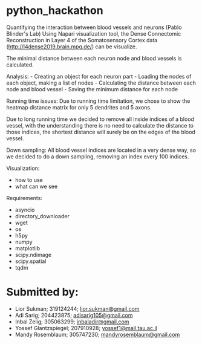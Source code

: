 # python_hackathon
Quantifying the interaction between blood vessels and neurons (Pablo Blinder's Lab)
Using Napari visualization tool, the Dense Connectomic Reconstruction in Layer 4 of
the Somatosensory Cortex data (http://l4dense2019.brain.mpg.de/) can be visualize. 

The minimal distance between each neuron node and blood vessels is calculated.


Analysis:
	- Creating an object for each neuron part
	- Loading the nodes of each object, making a list of nodes
	- Calculating the distance between each node and blood vessel
	- Saving the minimum distance for each node

Running time issues:
Due to running time limitation, we chose to show the heatmap distance matrix for
only 5 dendrites and 5 axons. 

Due to long running time we decided to remove all inside indices of a blood vessel,
with the understanding there is no need to calculate the distance to those indices,
the shortest distance will surely be on the edges of the blood vessel.

Down sampling: 
All blood vessel indices are located in a very dense way, so we decided to do a down sampling,
removing an index every 100 indices.

Visualization:
 - how to use
 - what can we see

Requirements:
- asyncio
- directory_downloader 
- wget
- os
- h5py
- numpy 
- matplotlib 
- scipy.ndimage 
- scipy.spatial 
- tqdm 

# Submitted by:
- Lior Sukman; 319124244; lior.sukman@gmail.com
- Adi Sarig; 204423875; adisarig105@gmail.com
- Inbal Zelig; 305063299; inbaladir@gmail.com
- Yossef Glantzspiegel; 207910928; yossef1@mail.tau.ac.il
- Mandy Rosemblaum; 305747230; mandyrosemblaum@gmail.com